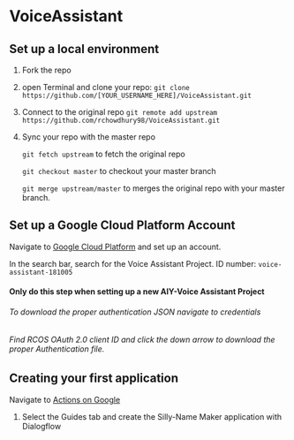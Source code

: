 # VoiceAssistant

## Set up a local environment
1. Fork the repo
2. open Terminal and clone your repo:
   ```git clone https://github.com/[YOUR_USERNAME_HERE]/VoiceAssistant.git```
3. Connect to the original repo
   ```git remote add upstream https://github.com/rchowdhury98/VoiceAssistant.git```
4. Sync your repo with the master repo

   ```git fetch upstream``` to fetch the original repo
   
   ```git checkout master```	to checkout your master branch
   
   ```git merge upstream/master``` to merges the original repo with your master branch.

## Set up a Google Cloud Platform Account
Navigate to [Google Cloud Platform](https://cloud.google.com/) and set up an account.

In the search bar, search for the Voice Assistant Project.
   ID number: ```voice-assistant-181005```
   
#### Only do this step when setting up a new AIY-Voice Assistant Project
   ###### To download the proper authentication JSON navigate to credentials
   ###### Find RCOS OAuth 2.0 client ID and click the down arrow to download the proper Authentication file.
   
## Creating your first application
Navigate to [Actions on Google](https://developers.google.com/actions/)
1. Select the Guides tab and create the Silly-Name Maker application with Dialogflow


